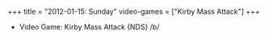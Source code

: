 +++
title = "2012-01-15: Sunday"
video-games = ["Kirby Mass Attack"]
+++


* Video Game: Kirby Mass Attack {NDS} /b/